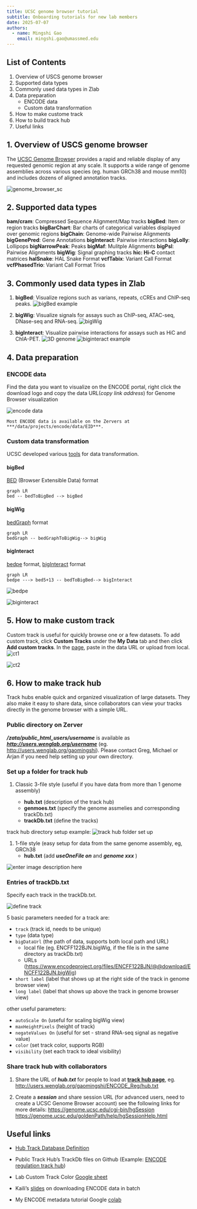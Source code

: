 ```yaml
---
title: UCSC genome browser tutorial
subtitle: Onboarding tutorials for new lab members
date: 2025-07-07
authors:
  - name: Mingshi Gao
    email: mingshi.gao@umassmed.edu
---
```


## List of Contents

1. Overview of USCS genome browser
2. Supported data types
3. Commonly used data types in Zlab
4. Data preparation
   - ENCODE data
   - Custom data transformation
5. How to make custome track
6. How to build track hub
7. Useful links

## 1. Overview of USCS genome browser

The [UCSC Genome Browser](https://genome.ucsc.edu/) provides a rapid and reliable display of any requested genomic region at any scale. It supports a wide range of genome assemblies across various species (eg. human GRCh38 and mouse mm10) and includes dozens of aligned annotation tracks.  

![genome_browser_sc](images/genome_sc.png)

## 2. Supported data types

**bam/cram**: Compressed Sequence Alignment/Map tracks
**bigBed**: Item or region tracks
**bigBarChart**: Bar charts of categorical variables displayed over genomic regions
**bigChain**: Genome-wide Pairwise Alignments
**bigGenePred**: Gene Annotations
**bigInteract**: Pairwise interactions
**bigLolly**: Lollipops
**bigNarrowPeak**: Peaks
**bigMaf**: Mulitple Alignments
**bigPsl**: Pairwise Alignments
**bigWig**: Signal graphing tracks
**hic: Hi-C** contact matrices
**halSnake**: HAL Snake Format
**vcfTabix**: Variant Call Format
**vcfPhasedTrio**: Variant Call Format Trios  

## 3. Commonly used data types in Zlab

1. **bigBed**: Visualize regions such as varians, repeats, cCREs and ChIP-seq peaks.
![bigBed example](images/bigbed_example.png)

2. **bigWig**: Visualize signals for assays such as ChIP-seq, ATAC-seq, DNase-seq and RNA-seq.
![bigWig](images/bigwig_example.png)

3. **bigInteract**: Visualize pairwise interactions for assays such as HiC and ChIA-PET.
![3D genome](images/3d_genome_example.png)
![biginteract example](images/biginteract_example.png)  

## 4. Data preparation

### ENCODE data

Find the data you want to visualize on the ENCODE portal, right click the download logo and copy the data URL(*copy link address*) for Genome Browser visualization

![encode data](images/encode_data.png)

```{note}
Most ENCODE data is available on the Zervers at ***/data/projects/encode/data/EID***.
```

### Custom data transformation

UCSC developed various [tools](https://hgdownload.soe.ucsc.edu/admin/exe/linux.x86_64/) for data transformation.

#### bigBed

[BED](https://genome.ucsc.edu/FAQ/FAQformat#format1) (Browser Extensible Data) format

```mermaid
graph LR
bed -- bedToBigBed --> bigBed
```

#### bigWig

[bedGraph](https://genome.ucsc.edu/goldenpath/help/bedgraph.html) format

```mermaid
graph LR
bedGraph -- bedGraphToBigWig--> bigWig
```

#### bigInteract

[bedpe](https://bedtools.readthedocs.io/en/latest/content/general-usage.html) format,  [bigInteract](https://genome.ucsc.edu/goldenPath/help/interact.html) format

```mermaid
graph LR
bedpe ---> bed5+13 -- bedToBigBed--> bigInteract
```

![bedpe](images/bedpe.png)

![biginteract](images/biginteract.png)  

## 5. How to make custom track

Custom track is useful for quickly browse one or a few datasets.
To add custom track, click **Custom Tracks** under the **My Data** tab and then click **Add custom tracks**. In the [page](https://genome.ucsc.edu/cgi-bin/hgCustom), paste in the data URL or upload from local.
![ct1](images/ct1.png)

![ct2](images/ct2.png)  

## 6. How to make track hub

Track hubs enable quick and organized visualization of large datasets. They also make it easy to share data, since collaborators can view your tracks directly in the genome browser with a simple URL.

### Public directory on Zerver

***/zata/public_html_users/username*** is available as ***<http://users.wenglab.org/username>*** (eg. <http://users.wenglab.org/gaomingshi>). Please contact Greg, Michael or Arjan if you need help setting up your own directory.

### Set up a folder for track hub

1. Classic 3-file style (useful if you have data from more than 1 genome assembly)

   - **hub.txt** (description of the track hub)
   - **genmoes.txt** (specify the genome assmelies and corresponding trackDb.txt)
   - **trackDb.txt** (define the tracks)

track hub directory setup example:
![track hub folder set up](images/track_folder_setup.png)

1. 1-file style (easy setup for data from the same genome assembly, eg, GRCh38
   - **hub.txt** (add ***useOneFile on*** and ***genome xxx*** )

![enter image description here](images/enter_image_desc.png)

### Entries of trackDb.txt

Specify each track in the trackDb.txt.

![define track](images/define_track.png)

5 basic parameters needed for a track are:

- `track` (track id, needs to be unique)
- `type` (data type)
- `bigDataUrl` (the path of data, supports both local path and URL)
  - local file (eg. ENCFF122BJN.bigWig, if the file is in the same directory as trackDb.txt)
  - URLs (<https://www.encodeproject.org/files/ENCFF122BJN/@@download/ENCFF122BJN.bigWig>)
- `short label` (label that shows up at the right side of the track in genome browser view)
- `long label` (label that shows up above the track in genome browser view)

other useful parameters:

- `autoScale On` (useful for scaling bigWig view)
- `maxHeightPixels` (height of track)
- `negateValues On` (useful for set - strand RNA-seq signal as negative value)
- `color` (set track color, supports RGB)
- `visibility` (set each track to ideal visibility)

### Share track hub with collaborators

1. Share the URL of ***hub.txt*** for people to load at **[track hub page](https://genome.ucsc.edu/cgi-bin/hgHubConnect)**, eg. <http://users.wenglab.org/gaomingshi/ENCODE_Reg/hub.txt>

2. Create a ***session*** and share session URL (for advanced users, need to create a UCSC Genome Browser account)
 see the following links for more details:
 <https://genome.ucsc.edu/cgi-bin/hgSession>
 <https://genome.ucsc.edu/goldenPath/help/hgSessionHelp.html>

## Useful links

- [Hub Track Database Definition](https://genome.ucsc.edu/goldenPath/help/trackDb/trackDbHub.html)

- Public Track Hub’s TrackDb files on Github (Example: [ENCODE regulation track hub](https://github.com/ucscGenomeBrowser/kent/blob/master/src/hg/makeDb/trackDb/human/hg38/wgEncodeReg.ra))

- Lab Custom Track Color [Google sheet](https://docs.google.com/spreadsheets/d/1ugUQ_YngTJ8nZIvWFkCX0Pw7pm_TIwrNHfv5HzDru3Q/edit?usp=sharing)

- Kaili’s [slides](https://docs.google.com/presentation/d/100eeBsRgikA5TUX82qygyXFOTkhRbCTBSv8hAql_D-w/edit?usp=sharing) on downloading ENCODE data in batch

- My ENCODE metadata tutorial Google [colab](https://colab.research.google.com/drive/1-KfgiZKIlZ8pyL8y0JZobfV_2x6dNJra?usp=sharing)
